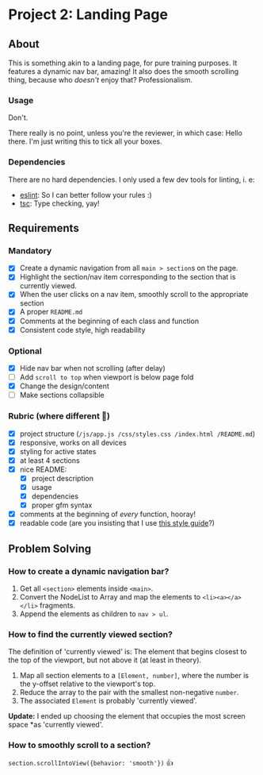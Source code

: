 # Project 2: Landing Page

## About
This is something akin to a landing page, for pure training purposes. It
features a dynamic nav bar, amazing!  It also does the smooth scrolling thing,
because who *doesn't* enjoy that?
Professionalism.

### Usage
Don't. 

There really is no point, unless you're the reviewer, in which case: Hello there.
I'm just writing this to tick all your boxes.

### Dependencies
There are no hard dependencies. I only used a few dev tools for linting, i. e:
- [eslint](https://eslint.org): So I can better follow your rules :)
- [tsc](https://typescriptlang.org): Type checking, yay!


## Requirements

### Mandatory
 - [x] Create a dynamic navigation from all `main > section`s on the page.
 - [x] Highlight the section/nav item corresponding to the section that is currently viewed.
 - [x] When the user clicks on a nav item, smoothly scroll to the appropriate section
 - [x] A proper `README.md`
 - [x] Comments at the beginning of each class and function
 - [x] Consistent code style, high readability

### Optional
 - [x] Hide nav bar when not scrolling (after delay)
 - [ ] Add `scroll to top` when viewport is below page fold
 - [x] Change the design/content
 - [ ] Make sections collapsible

### Rubric (where different 🤔)
 - [x] project structure (`/js/app.js /css/styles.css /index.html /README.md`)
 - [x] responsive, works on all devices
 - [x] styling for active states 
 - [x] at least 4 sections
 - [x] nice README:
   - [x] project description
   - [x] usage
   - [x] dependencies
   - [x] proper gfm syntax
 - [x] comments at the beginning of *every* function, hooray!
 - [x] readable code (are you insisting that I use 
       [this style guide](http://udacity.github.io/frontend-nanodegree-styleguide/javascript.html#formatting)?)

## Problem Solving

### How to create a dynamic navigation bar?
1. Get all `<section>` elements inside `<main>`.
2. Convert the NodeList to Array and map the elements to `<li><a></a></li>` fragments.
3. Append the elements as children to `nav > ul`.

### How to find the currently viewed section?
The definition of 'currently viewed' is: The element that begins closest to the
top of the viewport, but not above it (at least in theory).

1. Map all section elements to a `[Element, number]`, where the number is the
   y-offset relative to the viewport's top.
2. Reduce the array to the pair with the smallest non-negative `number`.
3. The associated `Element` is probably 'currently viewed'.

**Update:** I ended up choosing the element that occupies the most screen space
*as 'currently viewed'.

### How to smoothly scroll to a section?
`section.scrollIntoView({behavior: 'smooth'})` 👍